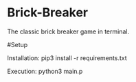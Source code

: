 # Brick-Breaker
The classic brick breaker game in terminal.

#Setup

Installation:
pip3 install -r requirements.txt

Execution:
python3 main.p
